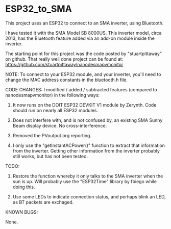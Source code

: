 # ESP32_to_SMA
This project uses an ESP32 to connect to an SMA inverter, using Bluetooth.

I have tested it with the SMA Model SB 8000US.
This inverter model, circa 2013, has the Bluetooth feature added via an add-on module inside the inverter.

The starting point for this project was the code posted by "stuartpittaway" on github. That really well done project can be found at: https://github.com/stuartpittaway/nanodesmapvmonitor

NOTE: To connect to your ESP32 module, and your inverter, you'll need to change the MAC address constants in the bluetooth.h file.

CODE CHANGES:
I modified / added / subtracted features (compared to nanodesmapvmonitor) in the following ways:

1) It now runs on the DOIT ESP32 DEVKIT V1 module by Zerynth. Code should run on nearly all ESP32 modules.

2) Does not interfere with, and is not confused by, an existing SMA Sunny Beam display device. No cross-interference.

3) Removed the PVoutput.org reporting.

4) I only use the "getInstantACPower()" function to extract that information from the inverter. Getting other information from the inverter probably still works, but has not been tested.


TODO:

1) Restore the function whereby it only talks to the SMA inverter when the sun is up. Will probably use the "ESP32Time" library by fbiego while doing this.

2) Use some LEDs to indicate connection status, and perhaps blink an LED, as BT packets are exchaged.


KNOWN BUGS:

None.